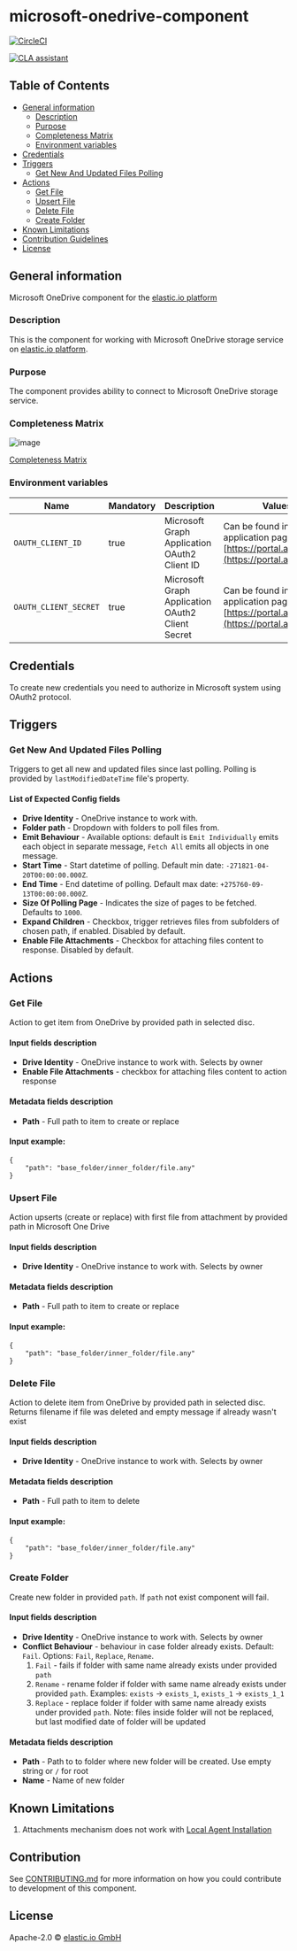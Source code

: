 # microsoft-onedrive-component

[![CircleCI](https://circleci.com/gh/elasticio/microsoft-onedrive-component.svg?style=svg&circle-token=c65a9b9ebc39636ce754e6dab495d17f7b661ba5)](https://circleci.com/gh/elasticio/microsoft-onedrive-component)

[![CLA assistant](https://cla-assistant.io/readme/badge/elasticio/microsoft-onedrive-component)](https://cla-assistant.io/elasticio/microsoft-onedrive-component)

## Table of Contents

* [General information](#general-information)
   * [Description](#description)
   * [Purpose](#purpose)
   * [Completeness Matrix](#completeness-matrix)
   * [Environment variables](#environment-variables)
* [Credentials](#credentials)
* [Triggers](#triggers)
    * [Get New And Updated Files Polling](#get-new-and-updated-files-polling)
* [Actions](#actions)
    * [Get File](#get-file)
    * [Upsert File](#upsert-file)
    * [Delete File](#delete-file)
    * [Create Folder](#create-folder)
* [Known Limitations](#known-limitations)
* [Contribution Guidelines](#Contribution)
* [License](#license)

## General information  
Microsoft OneDrive component for the [elastic.io platform](http://www.elastic.io 'elastic.io platform')
### Description  
This is the component for working with Microsoft OneDrive storage service on [elastic.io platform](http://www.elastic.io/ "elastic.io platform").

### Purpose  
The component provides ability to connect to Microsoft OneDrive storage service.

### Completeness Matrix
![image](https://user-images.githubusercontent.com/16806832/77531578-d58d1280-6e9b-11ea-8802-4ed8e492f081.png)

[Completeness Matrix](https://docs.google.com/spreadsheets/d/1xXDb039POOWOKE7Iamfuz5si7Y7bX1l8mJSuDb4Gums/edit#gid=0)

### Environment variables
Name|Mandatory|Description|Values|
|----|---------|-----------|------|
|`OAUTH_CLIENT_ID`| true | Microsoft Graph Application OAuth2 Client ID | Can be found in your application page on [https://portal.azure.com](https://portal.azure.com) |
|`OAUTH_CLIENT_SECRET`| true | Microsoft Graph Application OAuth2 Client Secret | Can be found in your application page on [https://portal.azure.com](https://portal.azure.com) |

## Credentials
To create new credentials you need to authorize in Microsoft system using OAuth2 protocol.

## Triggers
### Get New And Updated Files Polling
Triggers to get all new and updated files since last polling.
Polling is provided by `lastModifiedDateTime` file's property.

#### List of Expected Config fields
* **Drive Identity** - OneDrive instance to work with.
* **Folder path** - Dropdown with folders to poll files from.
* **Emit Behaviour** -  Available options: default is `Emit Individually` emits each object in separate message, `Fetch All` emits all objects in one message.
* **Start Time** - Start datetime of polling. Default min date: `-271821-04-20T00:00:00.000Z`.
* **End Time** - End datetime of polling. Default max date: `+275760-09-13T00:00:00.000Z`.
* **Size Of Polling Page** - Indicates the size of pages to be fetched. Defaults to `1000`.
* **Expand Children** - Checkbox, trigger retrieves files from subfolders of chosen path, if enabled. Disabled by default.
* **Enable File Attachments** - Checkbox for attaching files content to response. Disabled by default.

## Actions
### Get File
Action to get item from OneDrive by provided path in selected disc.

#### Input fields description
* **Drive Identity** - OneDrive instance to work with. Selects by owner
* **Enable File Attachments** - checkbox for attaching files content to action response
#### Metadata fields description
* **Path** - Full path to item to create or replace
#### Input example:
```
{
    "path": "base_folder/inner_folder/file.any"
}
```

### Upsert File
Action upserts (create or replace) with first file from attachment by provided path in Microsoft One Drive
#### Input fields description
* **Drive Identity** - OneDrive instance to work with. Selects by owner
#### Metadata fields description
* **Path** - Full path to item to create or replace
#### Input example:
```
{
    "path": "base_folder/inner_folder/file.any"
}
```

### Delete File
Action to delete item from OneDrive by provided path in selected disc.
Returns filename if file was deleted and empty message if already wasn't exist
#### Input fields description
* **Drive Identity** - OneDrive instance to work with. Selects by owner
#### Metadata fields description
* **Path** - Full path to item to delete
#### Input example:
```
{
    "path": "base_folder/inner_folder/file.any"
}
```

### Create Folder 
Create new folder in provided `path`. If `path` not exist component will fail.
#### Input fields description
* **Drive Identity** - OneDrive instance to work with. Selects by owner
* **Conflict Behaviour** - behaviour in case folder already exists. Default: `Fail`. Options: `Fail`, `Replace`, `Rename`.
    1. `Fail` - fails if folder with same name already exists under provided `path`
    2. `Rename` - rename folder if folder with same name already exists under provided `path`. Examples: `exists` -> `exists_1`, `exists_1` -> `exists_1_1`
    3. `Replace` - replace folder if folder with same name already exists under provided `path`. Note: files inside folder will not be replaced, but last modified date of folder will be updated
#### Metadata fields description
* **Path** - Path to to folder where new folder will be created. Use empty string or `/` for root
* **Name** - Name of new folder

## Known Limitations

1. Attachments mechanism does not work with [Local Agent Installation](https://docs.elastic.io/getting-started/local-agent.html)

## Contribution

See [CONTRIBUTING.md](CONTRIBUTING.md) for more information on how you could contribute to development of this component.

## License

Apache-2.0 © [elastic.io GmbH](http://elastic.io)